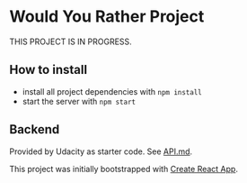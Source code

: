 # Would You Rather Project

THIS PROJECT IS IN PROGRESS.

## How to install

* install all project dependencies with `npm install`
* start the server with `npm start`

## Backend

Provided by Udacity as starter code. See [API.md](API.md).

This project was initially bootstrapped with [Create React App](https://github.com/facebookincubator/create-react-app).
